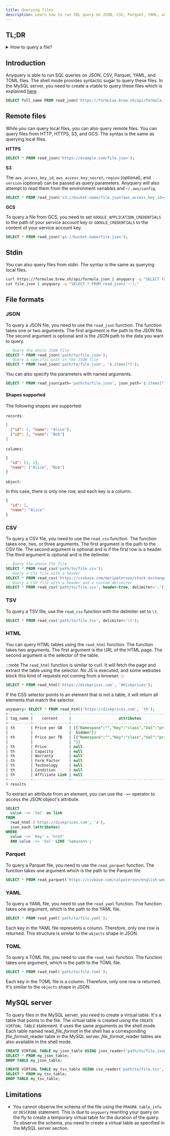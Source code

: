 ```yaml
---
title: Querying files
description: Learn how to run SQL query on JSON, CSV, Parquet, YAML, and TOML files
---
```


## TL;DR

<details>
<summary>How to query a file?</summary>

:::warning
This feature is only available in the shell mode.
If you want similar features in the MySQL server, you need to create a vtable.

**JSON**

Run `SELECT * FROM read_json('path/to/file.json')` in your terminal.

**CSV**

Run `SELECT * FROM read_csv('path/to/file.csv')` in your terminal.

**Parquet**

Run `SELECT * FROM read_parquet('path/to/file.parquet')` in your terminal.

**YAML**

Run `SELECT * FROM read_yaml('path/to/file.yaml')` in your terminal.

**TOML**

Run `SELECT * FROM read_toml('path/to/file.toml')` in your terminal.

</details>

## Introduction

Anyquery is able to run SQL queries on JSON, CSV, Parquet, YAML, and TOML files. The shell mode provides syntactic sugar to query these files. In the MySQL server, you need to create a vtable to query these files which is explained [here](#mysql-server).

```sql title="Listing all the packages from Homebrew"
SELECT full_name FROM read_json('https://formulae.brew.sh/api/formula.json');
```

## Remote files

While you can query local files, you can also query remote files. You can query files from HTTP, HTTPS, S3, and GCS. The syntax is the same as querying local files.

**HTTPS**

```sql
SELECT * FROM read_json('https://example.com/file.json');
```

**S3**

The `aws_access_key_id`, `aws_access_key_secret`, `region` (optional), and `version` (optional) can be passed as query parameters. Anyquery will also attempt to read them from the environment variables and `~/.aws/config`.

```sql
SELECT * FROM read_json('s3://bucket-name/file.json?aws_access_key_id=your-access-key&aws_access_key_secret=your-secret-key&region=us-west-1');
```

**GCS**

To query a file from GCS, you need to set `GOOGLE_APPLICATION_CREDENTIALS` to the path of your service account key or `GOOGLE_CREDENTIALS` to the content of your service account key.

```sql
SELECT * FROM read_json('gs://bucket-name/file.json');
```

## Stdin

You can also query files from stdin. The syntax is the same as querying local files.

```bash title="Querying JSON from stdin"
curl https://formulae.brew.sh/api/formula.json | anyquery -q "SELECT full_name, \"desc\", license FROM read_json('stdin');"
cat file.json | anyquery -q "SELECT * FROM read_json('-');"
```

## File formats

### JSON

To query a JSON file, you need to use the `read_json` function. The function takes one or two arguments. The first argument is the path to the JSON file. The second argument is optional and is the JSON path to the data you want to query.

```sql
-- Query the whole JSON file
SELECT * FROM read_json('path/to/file.json');
-- Query a specific path in the JSON file
SELECT * FROM read_json('path/to/file.json', '$.items[*]');
```

You can also specify the parameters with named arguments.

```sql
SELECT * FROM read_json(path='path/to/file.json', json_path='$.items[*]');
```

#### Shapes supported

The following shapes are supported:

`records`:

```json
[
  {"id": 1, "name": "Alice"},
  {"id": 2, "name": "Bob"}
]
```

`columns`:

```json
{
  "id": [1, 2],
  "name": ["Alice", "Bob"]
}
```

`object`:

In this case, there is only one row, and each key is a column.

```json
{
  "id": 1,
  "name": "Alice"
}
```

### CSV

To query a CSV file, you need to use the `read_csv` function. The function takes one, two, or three arguments. The first argument is the path to the CSV file. The second argument is optional and is if the first row is a header. The third argument is optional and is the delimiter.

```sql
-- Query the whole CSV file
SELECT * FROM read_csv('path/to/file.csv');
-- Query a CSV file with a header
SELECT * FROM read_csv('https://csvbase.com/meripaterson/stock-exchanges.csv', header=true);
-- Query a CSV file with a header and a custom delimiter
SELECT * FROM read_csv('path/to/file.csv', header=true, delimiter=';');
```

### TSV

To query a TSV file, use the `read_csv` function with the delimiter set to `\t`.

```sql
SELECT * FROM read_csv('path/to/file.tsv', delimiter='\t');
```

### HTML

You can query HTML tables using the `read_html` function. The function takes two arguments. The first argument is the URL of the HTML page. The second argument is the selector of the table.

:::note
The `read_html` function is similar to curl. It will fetch the page and extract the table using the selector. No JS is executed, and some websites block this kind of requests not coming from a browser.
:::

```sql title="Analyzing disk prices using SQL"
SELECT * FROM read_html('https://diskprices.com', '#diskprices');
```

If the CSS selector points to an element that is not a table, it will return all elements that match the selector.

```sql title="Extracting all "th" elements from the page"
anyquery> SELECT * FROM read_html('https://diskprices.com', 'th');
+----------+----------------+----------------------------------------------------+
| tag_name |    content     |                     attributes                     |
+----------+----------------+----------------------------------------------------+
| th       | Price per GB   | [{"Namespace":"","Key":"class","Val":"price-per-gb |
|          |                |  hidden"}]                                         |
| th       | Price per TB   | [{"Namespace":"","Key":"class","Val":"price-per-tb |
|          |                | "}]                                                |
| th       | Price          | null                                               |
| th       | Capacity       | null                                               |
| th       | Warranty       | null                                               |
| th       | Form Factor    | null                                               |
| th       | Technology     | null                                               |
| th       | Condition      | null                                               |
| th       | Affiliate Link | null                                               |
+----------+----------------+----------------------------------------------------+
9 results
```

To extract an attribute from an element, you can use the `->>` operator to access the JSON object's attribute.

```sql title="Extracting all links mentionning Amazon on the page"
SELECT
  value ->> 'Val' as link
FROM
  read_html ('https://diskprices.com', 'a'),
  json_each (attributes)
WHERE
  value ->> 'Key' = 'href'
  AND value ->> 'Val' LIKE '%amazon%';
```

### Parquet

To query a Parquet file, you need to use the `read_parquet` function. The function takes one argument which is the path to the Parquet file.

```sql
SELECT * FROM read_parquet('https://csvbase.com/calpaterson/english-womens-football-matches.parquet');
```

### YAML

To query a YAML file, you need to use the `read_yaml` function. The function takes one argument, which is the path to the YAML file.

```sql
SELECT * FROM read_yaml('path/to/file.yaml');
```

Each key in the YAML file represents a column. Therefore, only one row is returned. This structure is similar to the `objects` shape in JSON.

### TOML

To query a TOML file, you need to use the `read_toml` function. The function takes one argument, which is the path to the TOML file.

```sql
SELECT * FROM read_toml('path/to/file.toml');
```

Each key in the TOML file is a column. Therefore, only one row is returned. It's similar to the `objects` shape in JSON.

## MySQL server

To query files in the MySQL server, you need to create a virtual table. It's a table that points to the file. The virtual table is created using the `CREATE VIRTUAL TABLE` statement. It uses the same arguments as the shell mode.
Each table named read_*file_format* in the shell has a corresponding *file_format*_reader table in the MySQL server. *file_format*_reader tables are also available in the shell mode.

```sql title="Read a JSON file"
CREATE VIRTUAL TABLE my_json_table USING json_reader('path/to/file.json');
SELECT * FROM my_json_table;
DROP TABLE my_json_table;
```

```sql title="Read a TSV file"
CREATE VIRTUAL TABLE my_tsv_table USING csv_reader('path/to/file.tsv', separator='\t');
SELECT * FROM my_tsv_table;
DROP TABLE my_tsv_table;
```

## Limitations

- You cannot observe the schema of the file using the `PRAGMA table_info` or `DESCRIBE` statement. This is due to `anyquery` rewriting your query on the fly to create a temporary virtual table for the duration of the query. To observe the schema, you need to create a virtual table as specified in the MySQL server section.
